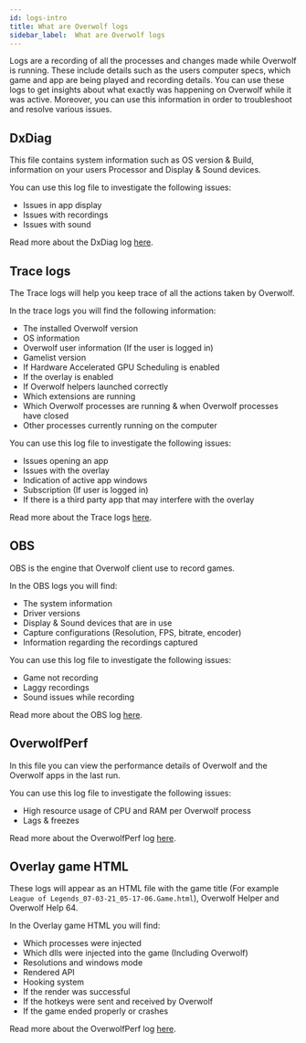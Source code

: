 ```yaml
---
id: logs-intro
title: What are Overwolf logs
sidebar_label:  What are Overwolf logs
---
```


Logs are a recording of all the processes and changes made while Overwolf is running. These include details such as the users computer specs, which game and app are being played and recording details. You can use these logs to get insights about what exactly was happening on Overwolf while it was active. Moreover, you can use this information in order to troubleshoot and resolve various issues.

## DxDiag

This file contains system information such as OS version & Build, information on your users Processor and Display & Sound devices.

You can use this log file to investigate the following issues:

* Issues in app display
* Issues with recordings
* Issues with sound

Read more about the DxDiag log [here](logs-dxdiag).

## Trace logs

The Trace logs will help you keep trace of all the actions taken by Overwolf.  

In the trace logs you will find the following information: 

* The installed Overwolf version 
* OS information
* Overwolf user information (If the user is logged in) 
* Gamelist version
* If Hardware Accelerated GPU Scheduling is enabled
* If the overlay is enabled
* If Overwolf helpers launched correctly
* Which extensions are running
* Which Overwolf processes are running & when Overwolf processes have closed
* Other processes currently running on the computer

You can use this log file to investigate the following issues: 

* Issues opening an app
* Issues with the overlay
* Indication of active app windows
* Subscription (If user is logged in)
* If there is a third party app that may interfere with the overlay

Read more about the Trace logs [here](logs-trace).

## OBS

OBS is the engine that Overwolf client use to record games. 

In the OBS logs you will find:

* The system information
* Driver versions
* Display & Sound devices that are in use
* Capture configurations (Resolution, FPS, bitrate, encoder) 
* Information regarding the recordings captured

You can use this log file to investigate the following issues: 

* Game not recording
* Laggy recordings
* Sound issues while recording

Read more about the OBS log [here](logs-obs).

## OverwolfPerf

In this file you can view the performance details of Overwolf and the Overwolf apps in the last run.

You can use this log file to investigate the following issues:

* High resource usage of CPU and RAM per Overwolf process
* Lags & freezes 

Read more about the OverwolfPerf log [here](logs-overwolfperf).

## Overlay game HTML

These logs will appear as an HTML file with the game title (For example `League of Legends_07-03-21_05-17-06.Game.html`), Overwolf Helper and Overwolf Help 64. 

In the Overlay game HTML you will find:

* Which processes were injected
* Which dlls were injected into the game (Including Overwolf)
* Resolutions and windows mode
* Rendered API
* Hooking system
* If the render was successful
* If the hotkeys were sent and received by Overwolf 
* If the game ended properly or crashes

Read more about the OverwolfPerf log [here](logs-html).
